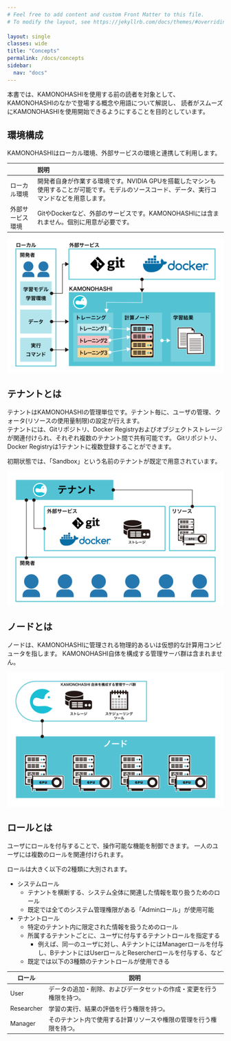 ```yaml
---
# Feel free to add content and custom Front Matter to this file.
# To modify the layout, see https://jekyllrb.com/docs/themes/#overriding-theme-defaults

layout: single
classes: wide
title: "Concepts"
permalink: /docs/concepts
sidebar:
  nav: "docs"
---
```


本書では、KAMONOHASHIを使用する前の読者を対象として、KAMONOHASHIのなかで登場する概念や用語について解説し、
読者がスムーズにKAMONOHASHIを使用開始できるようにすることを目的としています。

## 環境構成
KAMONOHASHIはローカル環境、外部サービスの環境と連携して利用します。

| |説明|
|:--|:--|
|ローカル環境|開発者自身が作業する環境です。NVIDIA GPUを搭載したマシンも使用することが可能です。モデルのソースコード、データ、実行コマンドなどを用意します。|
|外部サービス環境|GitやDockerなど、外部のサービスです。KAMONOHASHIには含まれません。個別に用意が必要です。|

![構成概念図](/assets/images/illust_userFlow.png)

## テナントとは

テナントはKAMONOHASHIの管理単位です。テナント毎に、ユーザの管理、クォータ(リソースの使用量制限)の設定が行えます。<br>
テナントには、Gitリポジトリ、Docker Registryおよびオブジェクトストレージが関連付けられ、それぞれ複数のテナント間で共有可能です。
Gitリポジトリ、Docker Registryは1テナントに複数登録することができます。

初期状態では、「Sandbox」という名前のテナントが既定で用意されています。

![テナント概念(図3-1)](/assets/images/illust_tenant.png)

## ノードとは

ノードは、KAMONOHASHIに管理される物理的あるいは仮想的な計算用コンピュータを指します。
KAMONOHASHI自体を構成する管理サーバ群は含まれません。


![ノード概念](/assets/images/node.png)



## ロールとは
ユーザにロールを付与することで、操作可能な機能を制御できます。
一人のユーザには複数のロールを関連付けられます。

ロールは大きく以下の2種類に大別されます。

* システムロール
    * テナントを横断する、システム全体に関連した情報を取り扱うためのロール
    * 既定では全てのシステム管理権限がある「Adminロール」が使用可能
* テナントロール
    * 特定のテナント内に限定された情報を扱うためのロール
    * 所属するテナントごとに、ユーザに付与するテナントロールを指定する
        * 例えば、同一のユーザに対し、AテナントにはManagerロールを付与し、BテナントにはUserロールとResercherロールを付与する、など
    * 既定では以下の3種類のテナントロールが使用できる

|ロール  |説明  |
|---|---|
|User  |データの追加・削除、およびデータセットの作成・変更を行う権限を持つ。  |
|Researcher  |学習の実行、結果の評価を行う権限を持つ。  |
|Manager  |そのテナント内で使用する計算リソースや権限の管理を行う権限を持つ。  |

